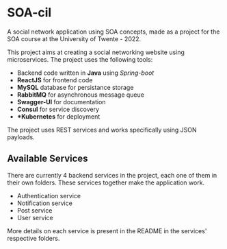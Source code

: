 # SOA-cil

A social network application using SOA concepts, made as a project for the SOA course at the University of Twente - 2022.

This project aims at creating a social networking website using microservices. The project uses the following tools:

- Backend code written in **Java** using _Spring-boot_
- **ReactJS** for frontend code
- **MySQL** database for persistance storage
- **RabbitMQ** for asynchronous message queue
- **Swagger-UI** for documentation
- **Consul** for service discovery
- **\*Kubernetes** for deployment

The project uses REST services and works specifically using JSON payloads.

## Available Services

There are currently 4 backend services in the project, each one of them in their own folders. These services together make the application work.

- Authentication service
- Notification service
- Post service
- User service

More details on each service is present in the README in the services' respective folders.